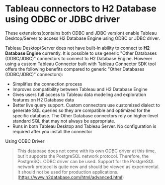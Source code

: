 # Tableau connectors to H2 Database using ODBC or JDBC driver

These extensions(contains both ODBC and JDBC version) enable Tableau Desktop/Server to access H2 Database Engine using ODBC or JDBC driver.

Tableau Desktop/Server does not have built-in ability to connect to **H2 Database Engine** currently. It is possible to use generic "Other Databases (ODBC/JDBC)" connectors to connect to H2 Database Engine. However using a custom Tableau Connector built with Tableau Connector SDK tool offers the following benefits compared to generic "Other Databases (ODBC/JDBC)" connectors):
- Simplifies the connection process
- Improves compatibility between Tableau and H2 Database Engine
- Gives users full access to Tableau data modeling and exploration features on H2 Database data
- Better live query support. Custom connectors use customized dialect to generate SQL queries so they are compatible and optimized for the specific database. The Other Database connectors rely on higher-level standard SQL that may not always be appropriate.
- Runs in both Tableau Desktop and Tableau Server. No configuration is required after you install the connector

Using ODBC Driver
>This database does not come with its own ODBC driver at this time, but it supports the PostgreSQL network protocol. Therefore, the PostgreSQL ODBC driver can be used. Support for the PostgreSQL network protocol is quite new and should be viewed as experimental. It should not be used for production applications.
(https://www.h2database.com/html/advanced.html)
